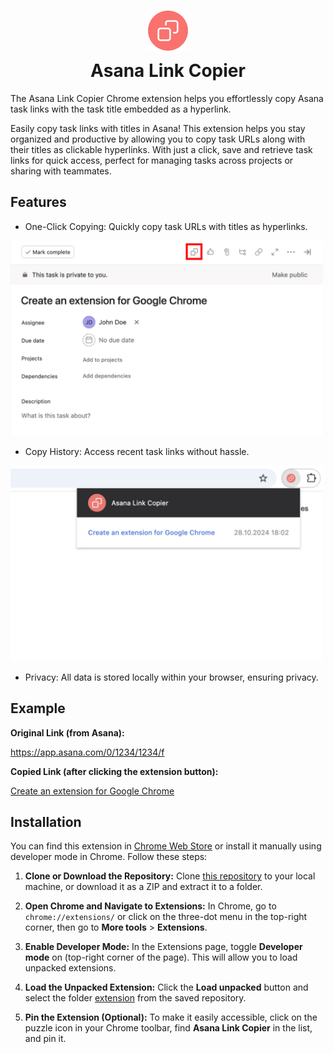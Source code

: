 <h1 align="center">
    <img src="extension/icons/icon128.png" width="64" alt="Asana Link Copier Icon" style="margin-bottom: 8px;"><br>
    Asana Link Copier
</h1>

The Asana Link Copier Chrome extension helps you effortlessly copy Asana task links with the task title embedded as a hyperlink.

Easily copy task links with titles in Asana!
This extension helps you stay organized and productive by allowing you to copy task URLs along with their titles as clickable hyperlinks.
With just a click, save and retrieve task links for quick access, perfect for managing tasks across projects or sharing with teammates.

## Features

- One-Click Copying: Quickly copy task URLs with titles as hyperlinks.

<img src="./images/screenshots/One-Click-Copying.jpg" alt="Screenshot of One-Click Copying" width="500">

- Copy History: Access recent task links without hassle.

<img src="./images/screenshots/Copy-History.jpg" alt="Screenshot of Copy History" width="500">

- Privacy: All data is stored locally within your browser, ensuring privacy.

## Example

**Original Link (from Asana):**

https://app.asana.com/0/1234/1234/f

**Copied Link (after clicking the extension button):**

[Create an extension for Google Chrome](https://app.asana.com/0/1234/1234/f)

## Installation

You can find this extension in [Chrome Web Store](https://chromewebstore.google.com/detail/asana-link-copier/ndnlbajcijcampoioioalcmfehdlbkjn) or install it manually using developer mode in Chrome. Follow these steps:

1. **Clone or Download the Repository:** Clone [this repository](https://github.com/Uolary/Asana-Link-Copier) to your local machine, or download it as a ZIP and extract it to a folder.

2. **Open Chrome and Navigate to Extensions:** In Chrome, go to `chrome://extensions/` or click on the three-dot menu in the top-right corner, then go to **More tools** > **Extensions**.

3. **Enable Developer Mode:** In the Extensions page, toggle **Developer mode** on (top-right corner of the page). This will allow you to load unpacked extensions.

4. **Load the Unpacked Extension:** Click the **Load unpacked** button and select the folder [extension](./extension) from the saved repository.

5. **Pin the Extension (Optional):** To make it easily accessible, click on the puzzle icon in your Chrome toolbar, find **Asana Link Copier** in the list, and pin it.
